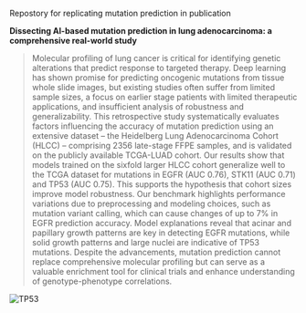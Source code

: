 Repostory for replicating mutation prediction in publication 

**Dissecting AI-based mutation prediction in lung adenocarcinoma: a comprehensive real-world study**

> Molecular profiling of lung cancer is critical for identifying genetic alterations that predict response to targeted therapy. Deep learning has shown promise for predicting oncogenic mutations from tissue whole slide images, but existing studies often suffer from limited sample sizes, a focus on earlier stage patients with limited therapeutic applications, and insufficient analysis of robustness and generalizability.
This retrospective study systematically evaluates factors influencing the accuracy of mutation prediction using an  extensive dataset – the Heidelberg Lung Adenocarcinoma Cohort (HLCC) – comprising 2356 late-stage FFPE samples, and is validated on the publicly available TCGA-LUAD cohort.
Our results show that models trained on the sixfold larger HLCC cohort generalize well to the TCGA dataset for mutations in EGFR (AUC 0.76), STK11 (AUC 0.71) and TP53 (AUC 0.75). This supports the hypothesis that cohort sizes improve model robustness. Our benchmark highlights performance variations due to preprocessing and modeling choices, such as mutation variant calling, which can cause changes of up to 7% in EGFR prediction accuracy. 
Model explanations reveal that acinar and papillary growth patterns are key in  detecting EGFR mutations, while solid growth patterns and large nuclei are indicative of TP53 mutations. Despite the advancements, mutation prediction cannot replace comprehensive molecular profiling but can serve as a valuable enrichment tool for clinical trials and enhance  understanding of genotype-phenotype correlations.


![TP53](TP53.png)
